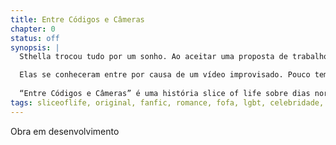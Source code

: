 ```yaml
---
title: Entre Códigos e Câmeras
chapter: 0
status: off
synopsis: |
  Sthella trocou tudo por um sonho. Ao aceitar uma proposta de trabalho em Los Angeles, deixou seu país, sua rotina e qualquer expectativa de tranquilidade. O que ela não esperava era encontrar, por acaso, Sharlize: atriz em ascensão, universitária, empresária e influencer.

  Elas se conheceram entre por causa de um vídeo improvisado. Pouco tempo depois, tentam encaixar amor, trabalho, eventos e vulnerabilidades numa cidade que nunca desacelera.
  
  “Entre Códigos e Câmeras” é uma história slice of life sobre dias normais com toques extraordinários, sobre surtos silenciosos na frente de celebridades, jantares improvisados com glitter no rosto e a sensação de encontrar o lugar certo mesmo fora do lugar comum.
tags: sliceoflife, original, fanfic, romance, fofa, lgbt, celebridade, queer, casal, lésbicas, sharlizetrue, sharlize, losangeles, relacionamento, rotina, amor, representatividade, kylie, kyliecantrall, malia, maliabaker
---
```


Obra em desenvolvimento
